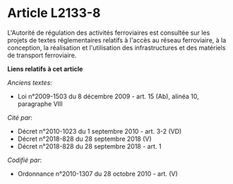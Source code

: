 # Article L2133-8

L'Autorité de régulation des activités ferroviaires est consultée sur les projets de textes réglementaires relatifs à l'accès
au réseau ferroviaire, à la conception, la réalisation et l'utilisation des infrastructures et des matériels de transport
ferroviaire.

**Liens relatifs à cet article**

_Anciens textes_:

  - Loi n°2009-1503 du 8 décembre 2009 - art. 15 (Ab), alinéa 10, paragraphe VIII

_Cité par_:

  - Décret n°2010-1023 du 1 septembre 2010 - art. 3-2 (VD)
  - Décret n°2018-828 du 28 septembre 2018 (V)
  - Décret n°2018-828 du 28 septembre 2018 - art. 1

_Codifié par_:

  - Ordonnance n°2010-1307 du 28 octobre 2010 - art. (V)
